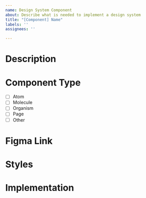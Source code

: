 ```yaml
---
name: Design System Component
about: Describe what is needed to implement a design system
title: "[Component] Name"
labels: ''
assignees: ''

---
```


# Description

# Component Type
- [ ] Atom
- [ ] Molecule
- [ ] Organism
- [ ] Page
- [ ] Other

# Figma Link

# Styles

# Implementation
